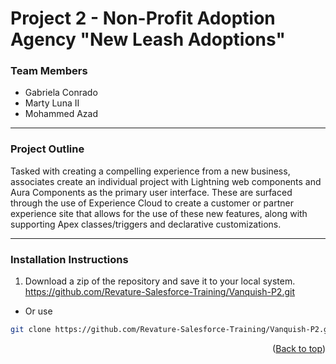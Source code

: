 # Project 2 - Non-Profit Adoption Agency "New Leash Adoptions"

### Team Members
* Gabriela Conrado
* Marty Luna II
* Mohammed Azad

-----

### Project Outline
Tasked with creating a compelling experience from a new business, associates create an individual project with Lightning web components and Aura Components
as the primary user interface. These are surfaced through the use of Experience Cloud to create a customer or partner experience site that allows for the use
of these new features, along with supporting Apex classes/triggers and declarative customizations.

-----

### Installation Instructions
1. Download a zip of the repository and save it to your local system. https://github.com/Revature-Salesforce-Training/Vanquish-P2.git
* Or use 
```sh
git clone https://github.com/Revature-Salesforce-Training/Vanquish-P2.git
```
<p align="right">(<a href="#top">Back to top</a>)</p>
